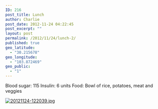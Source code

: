 ```yaml
---
ID: 216
post_title: Lunch
author: Charlie
post_date: 2012-11-24 04:22:45
post_excerpt: ""
layout: post
permalink: /2012/11/24/lunch-2/
published: true
geo_latitude:
  - "30.215678"
geo_longitude:
  - "103.872469"
geo_public:
  - "1"
---
```

Blood sugar: 115 Insulin: 6 units Food: Bowl of rice, potatoes, meat and veggies   
  
[<img src="http://biking2paradise.com/wp-content/uploads/2012/11/20121124-122039.jpg" alt="20121124-122039.jpg" class="alignnone size-full" />][1]

 [1]: http://biking2paradise.com/wp-content/uploads/2012/11/20121124-122039.jpg